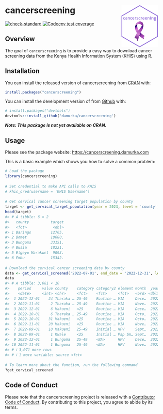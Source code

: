 
# cancerscreening <a href="https://cancerscreening.damurka.com"><img src="man/figures/logo.png" align="right" height="139" alt="cancerscreening website" /></a>

<!-- badges: start -->

[![check-standard](https://github.com/damurka/cancerscreening/actions/workflows/R-CMD-check.yaml/badge.svg)](https://github.com/damurka/cancerscreening/actions/workflows/R-CMD-check.yaml)
[![Codecov test
coverage](https://codecov.io/gh/damurka/cancerscreening/branch/main/graph/badge.svg)](https://app.codecov.io/gh/damurka/cancerscreening?branch=main)
<!-- badges: end -->

## Overview

The goal of `cancerscreening` is to provide a easy way to download
cancer screening data from the Kenya Health Information System (KHIS)
using R.

## Installation

You can install the released version of cancerscreening from
[CRAN](https://cran.r-project.org/) with:

``` r
install.packages("cancerscreening")
```

You can install the development version of from
[Github](https://github.com) with:

``` r
# install.packages("devtools")
devtools::install_github('damurka/cancerscreening')
```

***Note: This package is not yet available on CRAN.***

## Usage

Please see the package website: <https://cancerscreening.damurka.com>

This is a basic example which shows you how to solve a common problem:

``` r
# Load the package
library(cancerscreening)

# Set credential to make API calls to KHIS
# khis_cred(username = 'KHIS Username')

# Get cervical cancer screening target population by county
target <- get_cervical_target_population(year = 2023, level = 'county')
head(target)
#> # A tibble: 6 × 2
#>   county          target
#>   <fct>            <dbl>
#> 1 Baringo         12705.
#> 2 Bomet           18680.
#> 3 Bungoma         33151.
#> 4 Busia           18221.
#> 5 Elgeyo Marakwet  9093.
#> 6 Embu            15342.

# Download the cervical cancer screening data by county
data <- get_cervical_screened('2022-07-01', end_date = '2022-12-31', level = 'county')
data
#> # A tibble: 3,081 × 10
#>    period     value county    category category2 element month  year fiscal_year
#>    <date>     <int> <chr>     <fct>    <fct>     <fct>   <ord> <dbl> <fct>      
#>  1 2022-12-01    24 Tharaka … 25-49    Routine … VIA     Dece…  2022 2022/2023  
#>  2 2022-11-01     2 Tharaka … 25-49    Routine … VIA     Nove…  2022 2022/2023  
#>  3 2022-12-01     6 Makueni   <25      Routine … VIA     Dece…  2022 2022/2023  
#>  4 2022-10-01     6 Tharaka … 25-49    Routine … VIA     Octo…  2022 2022/2023  
#>  5 2022-10-01    31 Makueni   <25      Routine … VIA     Octo…  2022 2022/2023  
#>  6 2022-11-01    20 Makueni   <25      Routine … VIA     Nove…  2022 2022/2023  
#>  7 2022-09-01    10 Makueni   25-49    Initial … HPV     Sept…  2022 2022/2023  
#>  8 2022-09-01     1 Kwale     <25      Initial … Pap Sm… Sept…  2022 2022/2023  
#>  9 2022-12-01     1 Bungoma   25-49    <NA>      HPV     Dece…  2022 2022/2023  
#> 10 2022-11-01     1 Bungoma   25-49    <NA>      HPV     Nove…  2022 2022/2023  
#> # ℹ 3,071 more rows
#> # ℹ 1 more variable: source <fct>

# To learn more about the function, run the following command
?get_cervical_screened
```

## Code of Conduct

Please note that the cancerscreening project is released with a
[Contributor Code of
Conduct](https://cancerscreening.damurka.com/CODE_OF_CONDUCT.html). By
contributing to this project, you agree to abide by its terms.
